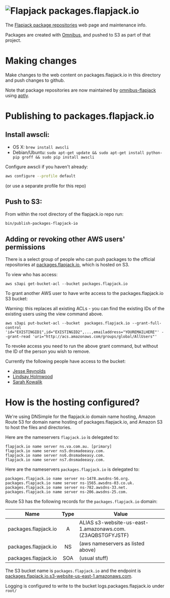 # ![Flapjack](http://flapjack.io/images/flapjack-2013-notext-transparent-50-50.png "Flapjack") packages.flapjack.io

The [Flapjack package repositories](http://packages.flapjack.io/) web page and maintenance info.

Packages are created with [Omnibus](http://github.com/flapjack/omnibus-flapjack),
and pushed to S3 as part of that project.

# Making changes

Make changes to the web content on packages.flapjack.io in this directory and push changes to github.

Note that package repositories are now maintained by [omnibus-flapjack](http://github.com/flapjack/omnibus-flapjack) using [aptly](http://www.aptly.info).

# Publishing to packages.flapjack.io

## Install awscli:

 * OS X: `brew install awscli`
 * Debian/Ubuntu: `sudo apt-get update && sudo apt-get install python-pip groff && sudo pip install awscli`

Configure awscli if you haven't already:

``` bash
aws configure --profile default
```

(or use a separate profile for this repo)

## Push to S3:

From within the root directory of the flapjack.io repo run:

```bash
bin/publish-packages-flapjack-io
```

## Adding or revoking other AWS users' permissions

There is a select group of people who can push packages to the official repositories at [packages.flapjack.io](http://packages.flapjack.io), which is hosted on S3.

To view who has access:

```
aws s3api get-bucket-acl --bucket packages.flapjack.io
```

To grant another AWS user to have write access to the packages.flapjack.io S3 bucket:

<div class="alert alert-info">
Warning: this replaces all existing ACLs - you can find the existing IDs of the existing users using the view command above.
</div>

```
aws s3api put-bucket-acl --bucket  packages.flapjack.io --grant-full-control 'id="EXISTINGID1",id="EXISTINGID2",...,emailaddress="YOUREMAILHERE"' --grant-read 'uri="http://acs.amazonaws.com/groups/global/AllUsers"'
```

To revoke access you need to run the above grant command, but without the ID of the person you wish to remove.

Currently the following people have access to the bucket:

 - [Jesse Reynolds](https://github.com/jessereynolds)
 - [Lindsay Holmwood](https://github.com/auxesis)
 - [Sarah Kowalik](https://github.com/hobbsee)

# How is the hosting configured?

We're using DNSimple for the flapjack.io domain name hosting, Amazon Route 53 for domain name hosting of packages.flapjack.io, and Amazon S3 to host the files and directories.

Here are the nameservers `flapjack.io` is delegated to:

```
flapjack.io name server ns.va.com.au. [primary]
flapjack.io name server ns5.dnsmadeeasy.com.
flapjack.io name server ns6.dnsmadeeasy.com.
flapjack.io name server ns7.dnsmadeeasy.com.
```

Here are the nameservers `packages.flapjack.io` is delegated to:

```
packages.flapjack.io name server ns-1478.awsdns-56.org.
packages.flapjack.io name server ns-1565.awsdns-03.co.uk.
packages.flapjack.io name server ns-782.awsdns-33.net.
packages.flapjack.io name server ns-206.awsdns-25.com.
```

Route 53 has the following records for the `packages.flapjack.io` domain:

| Name               | Type | Value                                     |
|--------------------|:----:|-------------------------------------------|
|packages.flapjack.io| A    | ALIAS s3-website-us-east-1.amazonaws.com. (Z3AQBSTGFYJSTF) |
|packages.flapjack.io| NS   | (aws nameservers as listed above)         |
|packages.flapjack.io| SOA  | (usual stuff)                             |

The S3 bucket name is `packages.flapjack.io` and the endpoint is [packages.flapjack.io.s3-website-us-east-1.amazonaws.com](http://packages.flapjack.io.s3-website-us-east-1.amazonaws.com).

Logging is configured to write to the bucket logs.packages.flapjack.io under `root/`
